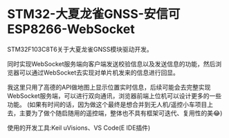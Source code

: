 # STM32-大夏龙雀GNSS-安信可ESP8266-WebSocket

STM32F103C8T6关于大夏龙雀GNSS模块驱动开发。

同时实现WebSocket服务端向客户端发送校验信息以及发送信息的功能，然后浏览器可以通过WebSocket去实现对单片机发来的信息进行回显。

我这里只用了高德的API做地图上显示位置实时信息，后续可能会去完整实现WebSocket服务端，可以进行双向通讯，浏览器前端上位机可以设计更多的一些功能。
(如果有时间的话，因为做这个最终是想合并到无人机/遥控小车项目上去，主要为了做个随启随用的遥控端，整体也不具有框架可迭代、复用性的美😂)

使用的开发工具:Keil uVisions、VS Code(E IDE插件)
